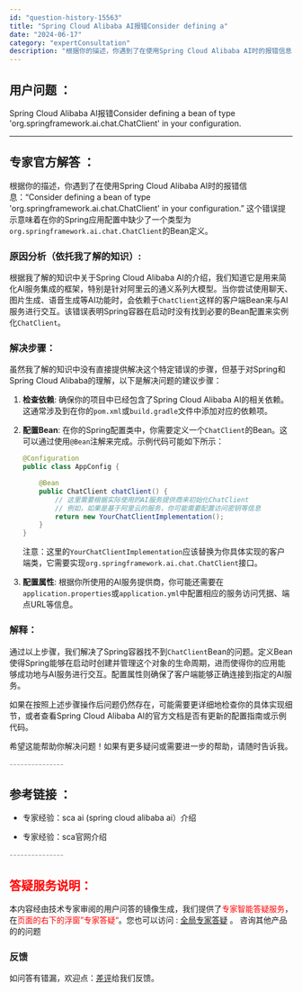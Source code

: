 ```yaml
---
id: "question-history-15563"
title: "Spring Cloud Alibaba AI报错Consider defining a"
date: "2024-06-17"
category: "expertConsultation"
description: "根据你的描述，你遇到了在使用Spring Cloud Alibaba AI时的报错信息：“Consider defining a bean of type 'org.springframework.ai.chat.ChatClient' in your configuration.” 这个错误提示意"
---
```


## 用户问题 ： 
 Spring Cloud Alibaba AI报错Consider defining a bean of type 'org.springframework.ai.chat.ChatClient' in your configuration.  

---------------
## 专家官方解答 ：

根据你的描述，你遇到了在使用Spring Cloud Alibaba AI时的报错信息：“Consider defining a bean of type 'org.springframework.ai.chat.ChatClient' in your configuration.” 这个错误提示意味着在你的Spring应用配置中缺少了一个类型为`org.springframework.ai.chat.ChatClient`的Bean定义。

### 原因分析（依托我了解的知识）:
根据我了解的知识中关于Spring Cloud Alibaba AI的介绍，我们知道它是用来简化AI服务集成的框架，特别是针对阿里云的通义系列大模型。当你尝试使用聊天、图片生成、语音生成等AI功能时，会依赖于`ChatClient`这样的客户端Bean来与AI服务进行交互。该错误表明Spring容器在启动时没有找到必要的Bean配置来实例化`ChatClient`。

### 解决步骤：
虽然我了解的知识中没有直接提供解决这个特定错误的步骤，但基于对Spring和Spring Cloud Alibaba的理解，以下是解决问题的建议步骤：

1. **检查依赖**: 确保你的项目中已经包含了Spring Cloud Alibaba AI的相关依赖。这通常涉及到在你的`pom.xml`或`build.gradle`文件中添加对应的依赖项。

2. **配置Bean**: 在你的Spring配置类中，你需要定义一个`ChatClient`的Bean。这可以通过使用`@Bean`注解来完成。示例代码可能如下所示：
   ```java
   @Configuration
   public class AppConfig {
   
       @Bean
       public ChatClient chatClient() {
           // 这里需要根据实际使用的AI服务提供商来初始化ChatClient
           // 例如，如果是基于阿里云的服务，你可能需要配置访问密钥等信息
           return new YourChatClientImplementation();
       }
   }
   ```
   注意：这里的`YourChatClientImplementation`应该替换为你具体实现的客户端类，它需要实现`org.springframework.ai.chat.ChatClient`接口。

3. **配置属性**: 根据你所使用的AI服务提供商，你可能还需要在`application.properties`或`application.yml`中配置相应的服务访问凭据、端点URL等信息。

### 解释：
通过以上步骤，我们解决了Spring容器找不到`ChatClient`Bean的问题。定义Bean使得Spring能够在启动时创建并管理这个对象的生命周期，进而使得你的应用能够成功地与AI服务进行交互。配置属性则确保了客户端能够正确连接到指定的AI服务。

如果在按照上述步骤操作后问题仍然存在，可能需要更详细地检查你的具体实现细节，或者查看Spring Cloud Alibaba AI的官方文档是否有更新的配置指南或示例代码。

希望这能帮助你解决问题！如果有更多疑问或需要进一步的帮助，请随时告诉我。


<font color="#949494">---------------</font> 


## 参考链接 ：

* 专家经验：sca ai (spring cloud alibaba ai）介绍 
 
 * 专家经验：sca官网介绍 


 <font color="#949494">---------------</font> 
 


## <font color="#FF0000">答疑服务说明：</font> 

本内容经由技术专家审阅的用户问答的镜像生成，我们提供了<font color="#FF0000">专家智能答疑服务</font>，在<font color="#FF0000">页面的右下的浮窗”专家答疑“</font>。您也可以访问 : [全局专家答疑](https://answer.opensource.alibaba.com/docs/intro) 。 咨询其他产品的的问题

### 反馈
如问答有错漏，欢迎点：[差评](https://ai.nacos.io/user/feedbackByEnhancerGradePOJOID?enhancerGradePOJOId=15588)给我们反馈。
